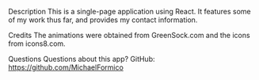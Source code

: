 Description
This is a single-page application using React. It features some of my work thus far, and provides my contact information.

Credits
The animations were obtained from GreenSock.com and the icons from icons8.com.

Questions
Questions about this app?
GitHub: https://github.com/MichaelFormico
